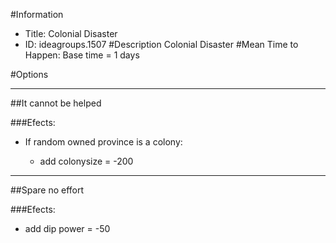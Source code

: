 #Information
 - Title: Colonial Disaster
 - ID: ideagroups.1507
#Description
Colonial Disaster
#Mean Time to Happen:
Base time = 1 days

#Options

___
##It cannot be helped

###Efects:<ul><li>If random owned province is a colony:</li><ul><li>add colonysize = -200</li></ul></ul>

___
##Spare no effort

###Efects:<ul><li>add dip power = -50</li></ul>

